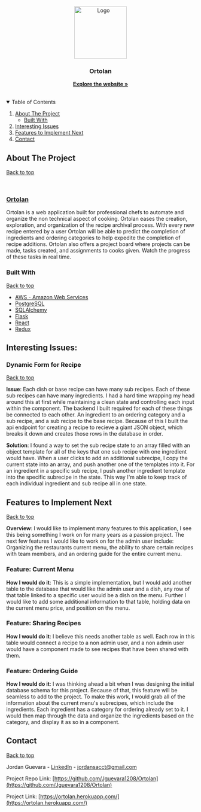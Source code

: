 <br />
<p align="center">
  <a href="https://ortolan.herokuapp.com/">
    <img src="https://cdn.discordapp.com/attachments/908759674076168263/909907787977461770/orto-logo.png" alt="Logo" width="140" height="140">
  </a>

  <h3 align="center">Ortolan</h3>

  <p align="center">
    <a href="https://ortolan.herokuapp.com/" target="_blank"><strong>Explore the website »</strong></a>
    <br />
    <br />
  </p>
</p>



<!-- TABLE OF CONTENTS -->
<details open="open">
  <summary id="table-of-contents">Table of Contents</summary>
  <ol>
    <li>
      <a href="#about-the-project">About The Project</a>
      <ul>
        <li><a href="#built-with">Built With</a></li>
      </ul>
    </li>
    <!-- <li><a href="#usage">Usage</a></li> -->
    <li>
      <a href="#interesting-issues">Interesting Issues</a>
    </li>
    <li>
      <a href="#features-to-implement-next">Features to Implement Next</a>
    <li><a href="#contact">Contact</a></li>
    </li>
  </ol>
</details>



<!-- ABOUT THE PROJECT -->
## About The Project 
[Back to top](#table-of-contents)

<br>

### [Ortolan](https://finstagram-project.herokuapp.com/)

Ortolan is a web application built for professional chefs to automate and organize the non technical aspect of cooking. Ortolan eases the creation, exploration, and organization of the recipe archival process. With every new recipe entered by a user Ortolan will be able to predict the completion of ingredients and ordering categories to help expedite the completion of recipe additions. Ortolan also offers a project board where projects can be made, tasks created, and assignments to cooks given. Watch the progress of these tasks in real time.

### Built With 
[Back to top](#table-of-contents)
* [AWS - Amazon Web Services](https://aws.amazon.com/)
* [PostgreSQL](https://www.postgresql.org/docs/)
* [SQLAlchemy](https://www.sqlalchemy.org/)
* [Flask](https://flask.palletsprojects.com/en/2.0.x/)
* [React](https://reactjs.org/)
* [Redux](https://redux.js.org/)

<!-- USAGE EXAMPLES
## Usage
[Back to top](#table-of-contents)

Users can signup and login to use Finstagram, and can login as a demo user to experience the website quickly.

[![Product Name Screen Shot][signup]](https://finstagram-project.herokuapp.com/signup)
[![Product Name Screen Shot][product-screenshot]](https://finstagram-project.herokuapp.com/login)
<br>
<br>
Once logged in, the user is directed to the Feed page, where logged-in users can view a feed of posts from users they follow, as well as their own posts.

[![Product Name Screen Shot][feed]](https://finstagram-project.herokuapp.com/signup)

Logged in users can add a new post, which appears at the top of the screen. Users can post images, gifs, or videos, as accepted file types. For posts a user owns, they can edit and delete the post. Users can also like and unlike a post.

### Adding a post:
[![Product Name Screen Shot][addPost]](https://finstagram-project.herokuapp.com/feed)

### Editing a post:
[![Product Name Screen Shot][editPost]](https://finstagram-project.herokuapp.com/feed)

### Deleting a post:
[![Product Name Screen Shot][deletePost]](https://finstagram-project.herokuapp.com/feed)

### Liking and unliking a post:
[![Product Name Screen Shot][likeUnlike]](https://finstagram-project.herokuapp.com/feed)

Users can add, edit, and delete a comment.

### Adding a comment:
[![Product Name Screen Shot][addComment]](https://finstagram-project.herokuapp.com/feed)

### Editing a comment:
[![Product Name Screen Shot][editComment]](https://finstagram-project.herokuapp.com/feed)

### Deleting a comment:
[![Product Name Screen Shot][deleteComment]](https://finstagram-project.herokuapp.com/feed)

Users can hover over the username or user image of a post's author to view that user's information. It also shows the following status of the logged in user in relation to the post author user.

### View user hover card:
[![Product Name Screen Shot][viewHover]](https://finstagram-project.herokuapp.com/feed)

Users can also click on the likes count on any post to view which users liked that post. From here, users can see whether they're following anyone in this list, and follow/unfollow as they wish.

### View post's liked users:
[![Product Name Screen Shot][viewLikes]](https://finstagram-project.herokuapp.com/feed)

<br>
<br>
Over on the Explore page, users can view posts from users they don't follow, and interact with these posts like on the Feed page.
<br>
<br>

### View posts from unfollowed users:
[![Product Name Screen Shot][exploreModal]](https://finstagram-project.herokuapp.com/explore)


Once you follow a user, their posts will appear on the feed page

### Newly followed users posts:

[![Product Name Screen Shot][newlyFollowedPosts]](https://finstagram-project.herokuapp.com/explore)
<br>
<br>

From any page where there are user posts or comments, you can click on a user's username to go to their profile page, which displays that user's number of posts, followers, and users followed.

### User profile pages:

(add profile navigation gif) -->

## Interesting Issues:
### Dynamic Form for Recipe 
[Back to top](#table-of-contents) 

<b>Issue</b>: Each dish or base recipe can have many sub recipes. Each of these sub recipes can have many ingredients. I had a hard time wrapping my head around this at first while maintaining a clean state and controlling each input within the component. The backend I built required for each of these things be connected to each other. An ingredient to an ordering category and a sub recipe, and a sub recipe to the base recipe. Because of this I built the api endpoint for creating a recipe to recieve a giant JSON object, which breaks it down and creates those rows in the database in order.

<b>Solution</b>: I found a way to set the sub recipe state to an array filled with an object template for all of the keys that one sub recipe with one ingredient would have. When a user clicks to add an additional subrecipe, I copy the current state into an array, and push another one of the templates into it. For an ingredient in a specific sub recipe, I push another ingredient template into the specific subrecipe in the state. This way I'm able to keep track of each individual ingredient and sub recipe all in one state.

## Features to Implement Next
[Back to top](#table-of-contents)

<b>Overview</b>: I would like to implement many features to this application, I see this being something I work on for many years as a passion project. The next few features I would like to work on for the admin user include: Organizing the restaurants current menu, the ability to share certain recipes with team members, and an ordering guide for the entire current menu.

### <b>Feature</b>: Current Menu
<b>How I would do it</b>: This is a simple implementation, but I would add another table to the database that would like the admin user and a dish, any row of that table linked to a specific user would be a dish on the menu. Further I would like to add some additional information to that table, holding data on the current menu price, and position on the menu.

### <b>Feature</b>: Sharing Recipes
<b>How I would do it</b>: I believe this needs another table as well. Each row in this table would connect a recipe to a non admin user, and a non admin user would have a component made to see recipes that have been shared with them.

### <b>Feature</b>: Ordering Guide
<b>How I would do it</b>: I was thinking ahead a bit when I was designing the initial database schema for this project. Because of that, this feature will be seamless to add to the project. To make this work, I would grab all of the information about the current menu's subrecipes, which include the ingredients. Each ingredient has a category for ordering already set to it. I would then map through the data and organize the ingredients based on the category, and display it as so in a component.

<!-- CONTACT -->
## Contact
[Back to top](#table-of-contents)

Jordan Guevara - [LinkedIn](https://www.linkedin.com/in/jordan-guevara-a9370521a/) - jordansacct@gmail.com

Project Repo Link: [https://github.com/Jguevara1208/Ortolan](https://github.com/Jguevara1208/Ortolan)

Project Link: [https://ortolan.herokuapp.com/](https://ortolan.herokuapp.com/)


<!-- ACKNOWLEDGEMENTS --

<!-- MARKDOWN LINKS & IMAGES -->
[linkedin-url]: https://linkedin.com/in/
